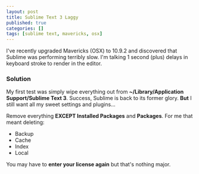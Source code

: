 ```yaml
---
layout: post
title: Sublime Text 3 Laggy
published: true
categories: []
tags: [sublime text, mavericks, osx]
---
```

I've recently upgraded Mavericks (OSX) to 10.9.2 and discovered that Sublime was performing terribly slow. I'm talking 1 second (plus) delays in keyboard stroke to render in the editor.

### Solution

My first test was simply wipe everything out from **~/Library/Application Support/Sublime Text 3**. Success, Sublime is back to its former glory. **But** I still want all my sweet settings and plugins...

Remove everything **EXCEPT Installed Packages** and **Packages**. For me that meant deleting:

- Backup
- Cache
- Index
- Local

You may have to **enter your license again** but that's nothing major.
